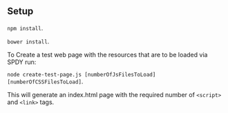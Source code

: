 Setup
-----

<code>npm install</code>.

<code>bower install</code>.

To Create a test web page with the resources that are to be loaded via SPDY run:

<code>node create-test-page.js [numberOfJsFilesToLoad] [numberOfCSSFilesToLoad]</code>.

This will generate an index.html page with the required number of <code>&lt;script&gt;</code>
and <code>&lt;link&gt;</code> tags.